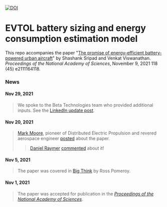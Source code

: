[![DOI](https://zenodo.org/badge/379841695.svg)](https://zenodo.org/badge/latestdoi/379841695)

# EVTOL battery sizing and energy consumption estimation model

This repo accompanies the paper "[The promise of energy-efficient battery-powered urban aircraft](https://doi.org/10.1073/pnas.2111164118)" by Shashank Sripad and Venkat Viswanathan. _Proceedings of the National Academy of Sciences_, November 9, 2021 118 (45) e2111164118.

### News
#### Nov 29, 2021
> We spoke to the Beta Technologies team who provided additional inputs. See the [LinkedIn update post](https://www.linkedin.com/posts/ssripad_were-thrilled-by-all-the-feedback-and-discussions-activity-6871141765634699264-3xaM).

#### Nov 20, 2021
> [Mark Moore](https://www.linkedin.com/in/mark-moore-99582787/?miniProfileUrn=urn%3Ali%3Afs_miniProfile%3AACoAABJ0JsEBBhojAWp_v_kPEA5UB4FAjDB42e4), pioneer of Distributed Electric Propulsion and revered aerospace engineer [posted](https://www.linkedin.com/posts/mark-moore-99582787_while-others-have-focused-on-the-emissions-activity-6867855419902099458-IPUf) about the paper.
>> [Daniel Raymer](https://g.co/kgs/cQfVaJ) [commented](https://www.linkedin.com/feed/update/urn:li:activity:6867855419902099458?commentUrn=urn%3Ali%3Acomment%3A%28activity%3A6867855419902099458%2C6867885475592568832%29) about it!

#### Nov 5, 2021
> The paper was covered in [Big Think](https://bigthink.com/the-future/flying-cars-evtol-aircraft/) by Ross Pomeroy.

#### Nov 1, 2021
> The paper was accepted for publication in the [_Proceedings of the National Academy of Sciences_](https://doi.org/10.1073/pnas.2111164118).
